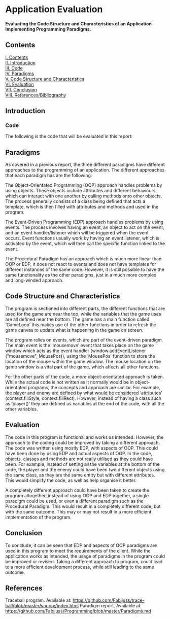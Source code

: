 # Application Evaluation 
#### Evaluating the Code Structure and Characteristics of an Application Implementing Programming Paradigms.
## Contents
[I. Contents](#contents)   
[II. Introduction](#introduction)   
[III. Code](#code)   
[IV. Paradigms](#paradigms)   
[V. Code Structure and Characteristics](#code-structure-and-characteristics)   
[VI. Evaluation](#evaluation)   
[VII. Conclusion](#conclusion)   
[VIII. References/Bibliography](#references)   

## Introduction

### Code 
The following is the code that will be evaluated in this report:
 
## Paradigms
As covered in a previous report, the three different paradigms have different approaches to the programming of an application. The different approaches that each paradigm has are the following:

The Object-Orientated Programming (OOP) approach handles problems by using objects. These objects include attributes and different behaviours, which can interact with one another by calling methods onto other objects. The process generally consists of a class being defined that acts a template, which is then filled with attributes and methods and used in the program. 

The Event-Driven Programming (EDP) approach handles problems by using events. The process involves having an event, an object to act on the event, and an event handler/listener which will be triggered when the event occurs. Event functions usually work by having an event listener, which is activated by the event, which will then call the specific function linked to the event. 

The Procedural Paradigm has an approach which is much more linear than OOP or EDP, it does not react to events and does not have templates for different instances of the same code. However, it is still possible to have the same functionality as the other paradigms, just in a much more complex and long-winded approach.

## Code Structure and Characteristics
The program is sectioned into different parts, the different functions that are used for the game are near the top, while the variables that the game uses are all defined near the bottom. The game has a main function called ‘GameLoop’ this makes use of the other functions in order to refresh the game canvas to update what is happening in the game on screen.

The program relies on events, which are part of the event-driven paradigm. The main event is the ‘mousemove’ event that takes place on the game window which acts as the event handler (window.addEventListener ("mousemove", MousePos)), using the ‘MousePos’ function to store the location of the mouse within the game window. The mouse location on the game window is a vital part of the game, which affects all other functions.

For the other parts of the code, a more object-orientated approach is taken. While the actual code is not written as it normally would be in object-orientated programs, the concepts and approach are similar. For example, the player and enemy are defined by what would be considered ‘attributes’ (context.fillStyle, context.fillRect). However, instead of having a class such as ‘player()’ they are defined as variables at the end of the code, with all the other variables. 

## Evaluation
The code in this program is functional and works as intended. However, the approach to the coding could be improved by taking a different approach. The code was written using mostly EDP, with aspects of OOP. This could have been done by using EDP and actual aspects of OOP. In the code, objects, classes and methods are not really utilised as they could have been. For example, instead of setting all the variables at the bottom of the code, the player and the enemy could have been two different objects using the same class, as they are the same entity but with different attributes. This would simplify the code, as well as help organise it better.

A completely different approach could have been taken to create the program altogether, instead of using OOP and EDP together, a single paradigm could be used, or even a different paradigm such as the Procedural Paradigm. This would result in a completely different code, but with the same outcome. This may or may not result in a more efficient implementation of the program.

## Conclusion
To conclude, it can be seen that EDP and aspects of OOP paradigms are used in this program to meet the requirements of the client. While the application works as intended, the usage of paradigms in the program could be improved or revised. Taking a different approach to program, could lead to a more efficient development process, while still leading to the same outcome. 

## References
Traceball program. Available at:  https://github.com/Fabijuss/trace-ball/blob/master/source/index.html
Paradigm report. Available at: https://github.com/Fabijuss/Programming/blob/master/Paradigms.md




